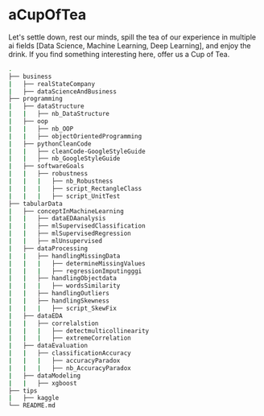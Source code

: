 # aCupOfTea
Let's settle down, rest our minds, spill the tea of our experience in multiple ai fields [Data Science, Machine Learning, Deep Learning], and enjoy the drink. If you find something interesting here, offer us a Cup of Tea.

```bash
.
├── business
|   ├── realStateCompany
|   ├── dataScienceAndBusiness
├── programming
|   ├── dataStructure
|   |   ├── nb_DataStructure
|   ├── oop
|   |   ├── nb_OOP
|   |   ├── objectOrientedProgramming
|   ├── pythonCleanCode
|   |   ├── cleanCode-GoogleStyleGuide
|   |   ├── nb_GoogleStyleGuide
|   ├── softwareGoals
|   |   ├── robustness
|   |   |   ├── nb_Robustness
|   |   |   ├── script_RectangleClass
|   |   |   ├── script_UnitTest
├── tabularData
|   ├── conceptInMachineLearning
|   |   ├── dataEDAanalysis
|   |   ├── mlSupervisedClassification
|   |   ├── mlSupervisedRegression
|   |   ├── mlUnsupervised
|   ├── dataProcessing
|   |   ├── handlingMissingData
|   |   |   ├── determineMissingValues
|   |   |   ├── regressionImputingggi
|   |   ├── handlingObjectdata
|   |   |   ├── wordsSimilarity
|   |   ├── handlingOutliers
|   |   ├── handlingSkewness
|   |   |   ├── script_SkewFix
|   ├── dataEDA
|   |   ├── correlalstion
|   |   |   ├── detectmulticollinearity
|   |   |   ├── extremeCorrelation
|   ├── dataEvaluation
|   |   ├── classificationAccuracy
|   |   |   ├── accuracyParadox
|   |   |   ├── nb_AccuracyParadox
|   ├── dataModeling
|   |   ├── xgboost
├── tips
|   ├── kaggle
└── README.md
```